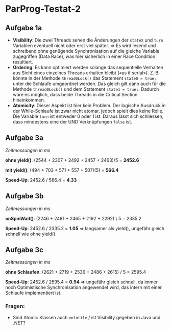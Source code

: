 # ParProg-Testat-2

## Aufgabe 1a

- **Visibility**: Die zwei Threads sehen die Änderungen der `stateX` und `turn` Variablen eventuell nicht oder erst viel später. => Es wird lesend und schreibend ohne genügende Synchronisation auf die gleiche Variable zugegriffen (Data Race), was hier sicherlich in einer Race Condition resultiert. 
- **Ordering**: Es kann optimiert werden solange das sequentielle Verhalten aus Sicht eines einzelnes Threads erhalten bleibt («as if serial»). Z. B. könnte in der Methode `thread0Lock()` das Statement `state0 = true;` unter die Schlaufe umgeordnet werden. Das gleich gilt dann auch für die Methode `thread0Lock()` und dem Statement `state1 = true;`.  Dadurch wäre es möglich, dass beide Threads in die Critical Section hineinkommen. 
- **Atomicity**: Dieser Aspekt ist hier kein Problem. Der logische Ausdruck in der While-Schlaufe ist zwar nicht atomar, jedoch spielt dies keine Rolle. Die Variable `turn` ist entweder 0 oder 1 ist. Daraus lässt sich schliessen, dass mindestens eine der UND Verknüpfungen `false` ist.

## Aufgabe 3a

*Zeitmessungen in ms*

**ohne yield()**: (2544 + 2307 + 2492 + 2457 + 2463)/5 = **2452.6**

**mit yield()**: (494 + 703 + 571 + 557 + 507)(5) = **566.4**

**Speed-Up**: 2452.6 / 566.4 = **4.33**

## Aufgabe 3b

*Zeitmessungen in ms*

**onSpinWait()**: (2246 + 2481 + 2465 + 2192 + 2292) \ 5 = 2335.2

**Speed-Up**: 2452.6 / 2335.2 = **1.05** => langsamer als yield(), ungefähr gleich schnell wie ohne yield()

## Aufgabe 3c

*Zeitmessungen in ms*

**ohne Schlaufen**: (2621 + 2719 + 2536 + 2486 + 2615) / 5 = 2595.4

**Speed-Up**: 2452.6 / 2595.4 = **0.94** => ungefähr gleich schnell, da immer noch Optimistische Synchronisation angewendet wird, das intern mit einer Schlaufe implementiert ist. 

### Fragen:

- Sind  Atomic Klassen  auch `volotile` / ist Visibility gegeben in Java und .NET?